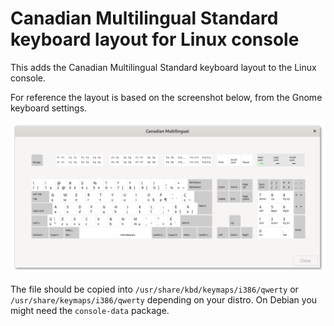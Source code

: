 # Canadian Multilingual Standard keyboard layout for Linux console

This adds the Canadian Multilingual Standard keyboard layout to the Linux
console.

For reference the layout is based on the screenshot below, from the Gnome
keyboard settings.

![](gnome-cms.png)

The file should be copied into `/usr/share/kbd/keymaps/i386/qwerty` or
`/usr/share/keymaps/i386/qwerty` depending on your distro. On Debian you might
need the `console-data` package.
